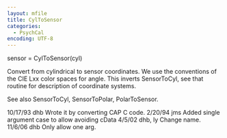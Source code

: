 ```yaml
---
layout: mfile
title: CylToSensor
categories:
  - PsychCal
encoding: UTF-8
---
```


sensor = CylToSensor(cyl)

Convert from cylindrical to sensor coordinates.
We use the conventions of the CIE Lxx color spaces
for angle.  This inverts SensorToCyl, see that routine
for description of coordinate systems.

See also SensorToCyl, SensorToPolar, PolarToSensor.

10/17/93    dhb   Wrote it by converting CAP C code.
2/20/94     jms   Added single argument case to allow avoiding cData
4/5/02      dhb, ly  Change name.
11/6/06     dhb   Only allow one arg.